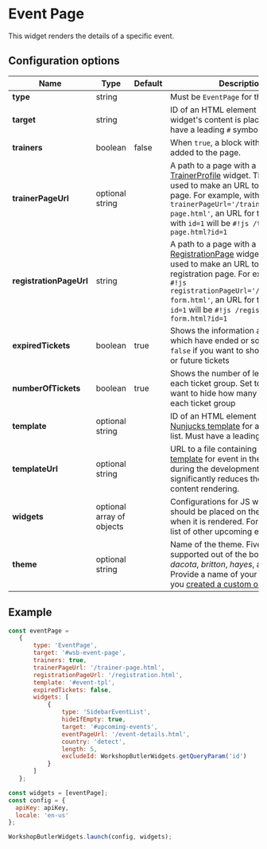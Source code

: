 # Event Page

This widget renders the details of a specific event.

## Configuration options

| Name | Type | Default | Description |
|------|------|---------|-------------|
| **type** | string | | Must be `EventPage` for this widget |
| **target** | string | | ID of an HTML element where the widget's content is placed. Should have a leading `#` symbol |
| **trainers** | boolean | false | When `true`, a block with trainers is added to the page. |
| **trainerPageUrl** | optional string | | A path to a page with a configured [TrainerProfile](trainer-profile.md) widget. This path is used to make an URL to the profile page. For example, with `#!js trainerPageUrl='/trainer-page.html'`, an URL for the trainer with `id=1` will be `#!js /trainer-page.html?id=1` |
| **registrationPageUrl** | string | | A path to a page with a configured [RegistrationPage](registration-page.md) widget. This path is used to make an URL to a separate registration page. For example, with `#!js registrationPageUrl='/registration-form.html'`, an URL for the event with `id=1` will be `#!js /registration-form.html?id=1` |
| **expiredTickets** | boolean | true | Shows the information about tickets which have ended or sold out. Set to `false` if you want to show only active or future tickets |
| **numberOfTickets** | boolean | true | Shows the number of left tickets for each ticket group. Set to `false` if you want to hide how many tickets left for each ticket group |
| **template** | optional string || ID of an HTML element containing a [Nunjucks template](https://mozilla.github.io/nunjucks/) for an event in the list. Must have a leading `#` symbol. |
| **templateUrl** | optional string || URL to a file containing a [Nunjucks template](https://mozilla.github.io/nunjucks/) for event in the list. Use it during the development only as it significantly reduces the speed of content rendering. |
| **widgets** | optional array of objects || Configurations for JS widgets which should be placed on the event page when it is rendered. For example, a list of other upcoming events. |
| **theme** | optional string || Name of the theme. Five themes are supported out of the box: *alfred*, *dacota*, *britton*, *hayes*, and *gatsby*. Provide a name of your own theme if you [created a custom one](../../themes/custom-theme.md). |

## Example

```javascript
const eventPage = 
   {
       type: 'EventPage',
       target: '#wsb-event-page',
       trainers: true,
       trainerPageUrl: '/trainer-page.html',
       registrationPageUrl: '/registration.html',
       template: '#event-tpl',
       expiredTickets: false,
       widgets: [
           {
               type: 'SidebarEventList',
               hideIfEmpty: true,
               target: '#upcoming-events',
               eventPageUrl: '/event-details.html',
               country: 'detect',
               length: 5,
               excludeId: WorkshopButlerWidgets.getQueryParam('id')
           }
       ]
   };

const widgets = [eventPage];
const config = {
  apiKey: apiKey,
  locale: 'en-us'
};

WorkshopButlerWidgets.launch(config, widgets);

```
